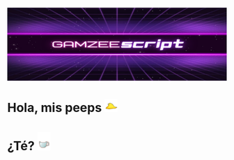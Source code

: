 
![Header](https://github.com/Gamzeescript/Gamzeescript/blob/master/src/bannef.png "Header")

# Hola, mis peeps <img src="https://github.com/Gamzeescript/Gamzeescript/blob/master/src/peep.gif" width="30px">
# ¿Té? <img src="https://github.com/Gamzeescript/Gamzeescript/blob/master/src/mitea.gif" width="30px">


